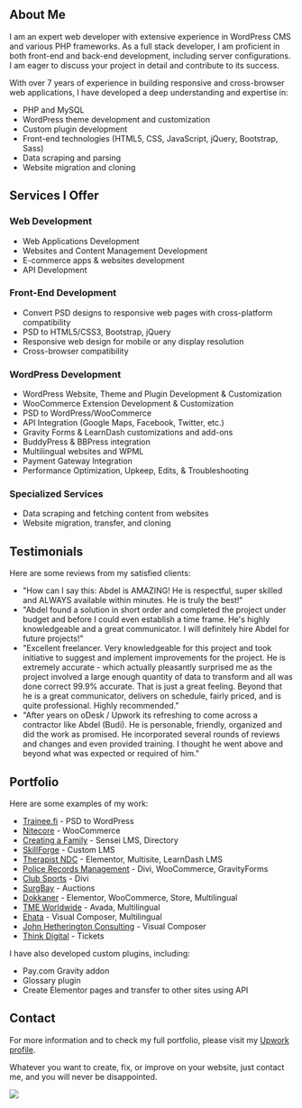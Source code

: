 ## About Me

I am an expert web developer with extensive experience in WordPress CMS and various PHP frameworks. As a full stack developer, I am proficient in both front-end and back-end development, including server configurations. I am eager to discuss your project in detail and contribute to its success.

With over 7 years of experience in building responsive and cross-browser web applications, I have developed a deep understanding and expertise in:

- PHP and MySQL
- WordPress theme development and customization
- Custom plugin development
- Front-end technologies (HTML5, CSS, JavaScript, jQuery, Bootstrap, Sass)
- Data scraping and parsing
- Website migration and cloning

## Services I Offer

### Web Development
- Web Applications Development
- Websites and Content Management Development
- E-commerce apps & websites development
- API Development

### Front-End Development
- Convert PSD designs to responsive web pages with cross-platform compatibility
- PSD to HTML5/CSS3, Bootstrap, jQuery
- Responsive web design for mobile or any display resolution
- Cross-browser compatibility

### WordPress Development
- WordPress Website, Theme and Plugin Development & Customization
- WooCommerce Extension Development & Customization
- PSD to WordPress/WooCommerce
- API Integration (Google Maps, Facebook, Twitter, etc.)
- Gravity Forms & LearnDash customizations and add-ons
- BuddyPress & BBPress integration
- Multilingual websites and WPML
- Payment Gateway Integration
- Performance Optimization, Upkeep, Edits, & Troubleshooting

### Specialized Services
- Data scraping and fetching content from websites
- Website migration, transfer, and cloning

## Testimonials

Here are some reviews from my satisfied clients:

- "How can I say this: Abdel is AMAZING! He is respectful, super skilled and ALWAYS available within minutes. He is truly the best!"
- "Abdel found a solution in short order and completed the project under budget and before I could even establish a time frame. He's highly knowledgeable and a great communicator. I will definitely hire Abdel for future projects!"
- "Excellent freelancer. Very knowledgeable for this project and took initiative to suggest and implement improvements for the project. He is extremely accurate - which actually pleasantly surprised me as the project involved a large enough quantity of data to transform and all was done correct 99.9% accurate. That is just a great feeling. Beyond that he is a great communicator, delivers on schedule, fairly priced, and is quite professional. Highly recommended."
- "After years on oDesk / Upwork its refreshing to come across a contractor like Abdel (Budi). He is personable, friendly, organized and did the work as promised. He incorporated several rounds of reviews and changes and even provided training. I thought he went above and beyond what was expected or required of him."

## Portfolio

Here are some examples of my work:

- [Trainee.fi](https://trainee.fi/) - PSD to WordPress
- [Nitecore](https://www.nitecore.com/) - WooCommerce
- [Creating a Family](https://creatingafamily.org) - Sensei LMS, Directory
- [SkillForge](http://skillforge.com) - Custom LMS
- [Therapist NDC](https://therapistndc.org/) - Elementor, Multisite, LearnDash LMS
- [Police Records Management](https://policerecordsmanagement.com/) - Divi, WooCommerce, GravityForms
- [Club Sports](https://clubsports.com/) - Divi
- [SurgBay](https://www.surgbay.com/) - Auctions
- [Dokkaner](https://dokkaner.com/) - Elementor, WooCommerce, Store, Multilingual
- [TME Worldwide](https://www.tmeworldwide.com/) - Avada, Multilingual
- [Ehata](https://ehata.com.sa/) - Visual Composer, Multilingual
- [John Hetherington Consulting](http://johnhetheringtonconsulting.com/) - Visual Composer
- [Think Digital](http://thinkdigital.travel/) - Tickets

I have also developed custom plugins, including:
- Pay.com Gravity addon
- Glossary plugin
- Create Elementor pages and transfer to other sites using API

## Contact

For more information and to check my full portfolio, please visit my [Upwork profile](https://www.upwork.com/freelancers/~01e0ebea64e80eb1de).

Whatever you want to create, fix, or improve on your website, just contact me, and you will never be disappointed.

<img src="https://camo.githubusercontent.com/710ed7e382bf0822948af4660bab594c24723b1d10c0b49bd47daf33b2a65f54/68747470733a2f2f6d656469612e67697068792e636f6d2f6d656469612f5a56696b377042747539644e532f67697068792e676966">
